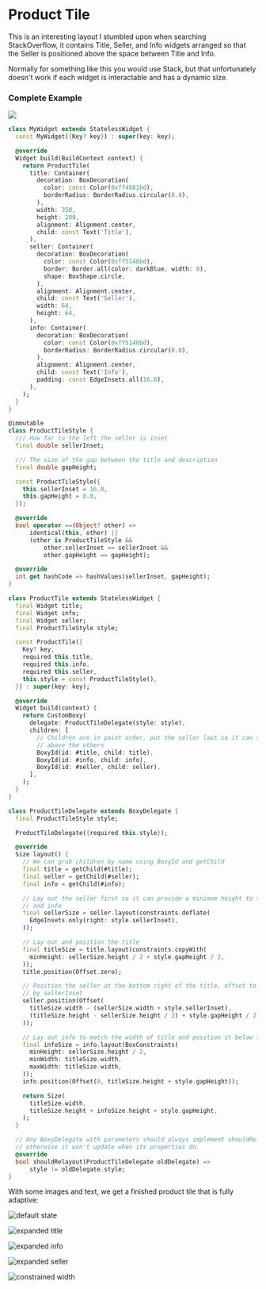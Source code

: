 # Product Tile

This is an interesting layout I stumbled upon when searching StackOverflow, it contains Title, Seller, and Info widgets arranged so that the Seller is positioned above the space between Title and Info.

Normally for something like this you would use Stack, but that unfortunately doesn't work if each widget is interactable and has a dynamic size.

### Complete Example

![](ftest_GCKLEFXEnu.png)

```dart
class MyWidget extends StatelessWidget {
  const MyWidget({Key? key}) : super(key: key);

  @override
  Widget build(BuildContext context) {
    return ProductTile(
      title: Container(
        decoration: BoxDecoration(
          color: const Color(0xff4881bd),
          borderRadius: BorderRadius.circular(8.0),
        ),
        width: 350,
        height: 200,
        alignment: Alignment.center,
        child: const Text('Title'),
      ),
      seller: Container(
        decoration: BoxDecoration(
          color: const Color(0xff5148bd),
          border: Border.all(color: darkBlue, width: 8),
          shape: BoxShape.circle,
        ),
        alignment: Alignment.center,
        child: const Text('Seller'),
        width: 64,
        height: 64,
      ),
      info: Container(
        decoration: BoxDecoration(
          color: const Color(0xff5148bd),
          borderRadius: BorderRadius.circular(8.0),
        ),
        alignment: Alignment.center,
        child: const Text('Info'),
        padding: const EdgeInsets.all(16.0),
      ),
    );
  }
}

@immutable
class ProductTileStyle {
  /// How far to the left the seller is inset
  final double sellerInset;

  /// The size of the gap between the title and description
  final double gapHeight;

  const ProductTileStyle({
    this.sellerInset = 16.0,
    this.gapHeight = 8.0,
  });

  @override
  bool operator ==(Object? other) =>
      identical(this, other) ||
      (other is ProductTileStyle &&
          other.sellerInset == sellerInset &&
          other.gapHeight == gapHeight);

  @override
  int get hashCode => hashValues(sellerInset, gapHeight);
}

class ProductTile extends StatelessWidget {
  final Widget title;
  final Widget info;
  final Widget seller;
  final ProductTileStyle style;

  const ProductTile({
    Key? key,
    required this.title,
    required this.info,
    required this.seller,
    this.style = const ProductTileStyle(),
  }) : super(key: key);

  @override
  Widget build(context) {
    return CustomBoxy(
      delegate: ProductTileDelegate(style: style),
      children: [
        // Children are in paint order, put the seller last so it can sit
        // above the others
        BoxyId(id: #title, child: title),
        BoxyId(id: #info, child: info),
        BoxyId(id: #seller, child: seller),
      ],
    );
  }
}

class ProductTileDelegate extends BoxyDelegate {
  final ProductTileStyle style;

  ProductTileDelegate({required this.style});

  @override
  Size layout() {
    // We can grab children by name using BoxyId and getChild
    final title = getChild(#title);
    final seller = getChild(#seller);
    final info = getChild(#info);

    // Lay out the seller first so it can provide a minimum height to the title
    // and info
    final sellerSize = seller.layout(constraints.deflate(
      EdgeInsets.only(right: style.sellerInset),
    ));

    // Lay out and position the title
    final titleSize = title.layout(constraints.copyWith(
      minHeight: sellerSize.height / 2 + style.gapHeight / 2,
    ));
    title.position(Offset.zero);

    // Position the seller at the bottom right of the title, offset to the left
    // by sellerInset
    seller.position(Offset(
      titleSize.width - (sellerSize.width + style.sellerInset),
      (titleSize.height - sellerSize.height / 2) + style.gapHeight / 2,
    ));

    // Lay out info to match the width of title and position it below the title
    final infoSize = info.layout(BoxConstraints(
      minHeight: sellerSize.height / 2,
      minWidth: titleSize.width,
      maxWidth: titleSize.width,
    ));
    info.position(Offset(0, titleSize.height + style.gapHeight));

    return Size(
      titleSize.width,
      titleSize.height + infoSize.height + style.gapHeight,
    );
  }

  // Any BoxyDelegate with parameters should always implement shouldRelaout,
  // otherwise it won't update when its properties do.
  @override
  bool shouldRelayout(ProductTileDelegate oldDelegate) =>
      style != oldDelegate.style;
}
```

With some images and text, we get a finished product tile that is fully adaptive:

![default state](ftest_UTDKLOvcAU.png)

![expanded title](ftest_UHm3QStdY7.png)

![expanded info](ftest_MyQB0wRzDZ.png)

![expanded seller](ftest_7Je17IzRnr.png)

![constrained width](ftest_X0YPu1QG3P.png)
